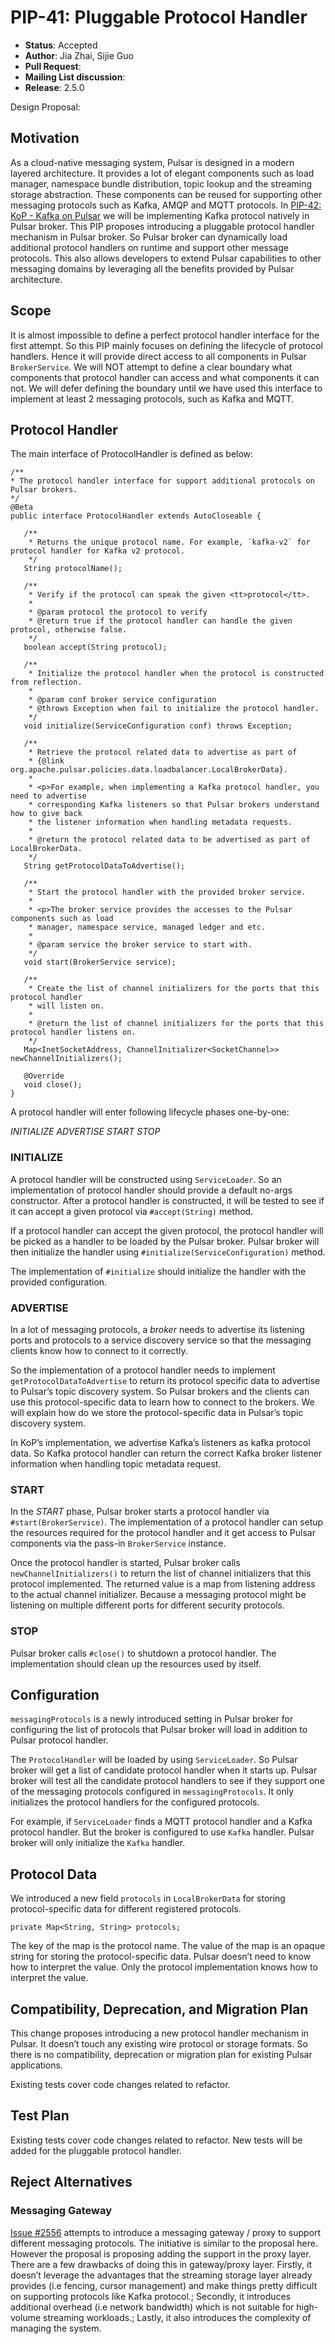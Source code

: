 # PIP-41: Pluggable Protocol Handler

* **Status**: Accepted
* **Author**: Jia Zhai, Sijie Guo
* **Pull Request**:
* **Mailing List discussion**:
* **Release**: 2.5.0

Design Proposal:

## Motivation

As a cloud-native messaging system, Pulsar is designed in a modern layered architecture. It provides a lot of elegant components such as load manager, namespace bundle distribution, topic lookup and the streaming storage abstraction. These components can be reused for supporting other messaging protocols such as Kafka, AMQP and MQTT protocols. In [PIP-42: KoP - Kafka on Pulsar](https://github.com/apache/pulsar/wiki/PIP-42%3A-KoP---Kafka-on-Pulsar) we will be implementing Kafka protocol natively in Pulsar broker. This PIP proposes introducing a pluggable protocol handler mechanism in Pulsar broker. So Pulsar broker can dynamically load additional protocol handlers on runtime and support other message protocols. This also allows developers to extend Pulsar capabilities to other messaging domains by leveraging all the benefits provided by Pulsar architecture.

## Scope

It is almost impossible to define a perfect protocol handler interface for the first attempt. So this PIP mainly focuses on defining the lifecycle of protocol handlers. Hence it will provide direct access to all components in Pulsar `BrokerService`. We will NOT attempt to define a clear boundary what components that protocol handler can access and what components it can not. We will defer defining the boundary until we have used this interface to implement at least 2 messaging protocols, such as Kafka and MQTT.

## Protocol Handler

The main interface of ProtocolHandler is defined as below:

```
/**
* The protocol handler interface for support additional protocols on Pulsar brokers.
*/
@Beta
public interface ProtocolHandler extends AutoCloseable {

   /**
    * Returns the unique protocol name. For example, `kafka-v2` for protocol handler for Kafka v2 protocol.
    */
   String protocolName();

   /**
    * Verify if the protocol can speak the given <tt>protocol</tt>.
    *
    * @param protocol the protocol to verify
    * @return true if the protocol handler can handle the given protocol, otherwise false.
    */
   boolean accept(String protocol);

   /**
    * Initialize the protocol handler when the protocol is constructed from reflection.
    *
    * @param conf broker service configuration
    * @throws Exception when fail to initialize the protocol handler.
    */
   void initialize(ServiceConfiguration conf) throws Exception;

   /**
    * Retrieve the protocol related data to advertise as part of
    * {@link org.apache.pulsar.policies.data.loadbalancer.LocalBrokerData}.
    *
    * <p>For example, when implementing a Kafka protocol handler, you need to advertise
    * corresponding Kafka listeners so that Pulsar brokers understand how to give back
    * the listener information when handling metadata requests.
    *
    * @return the protocol related data to be advertised as part of LocalBrokerData.
    */
   String getProtocolDataToAdvertise();

   /**
    * Start the protocol handler with the provided broker service.
    *
    * <p>The broker service provides the accesses to the Pulsar components such as load
    * manager, namespace service, managed ledger and etc.
    *
    * @param service the broker service to start with.
    */
   void start(BrokerService service);

   /**
    * Create the list of channel initializers for the ports that this protocol handler
    * will listen on.
    *
    * @return the list of channel initializers for the ports that this protocol handler listens on.
    */
   Map<InetSocketAddress, ChannelInitializer<SocketChannel>> newChannelInitializers();

   @Override
   void close();
}

```

A protocol handler will enter following lifecycle phases one-by-one:

*INITIALIZE*
*ADVERTISE*
*START*
*STOP*

### INITIALIZE

A protocol handler will be constructed using `ServiceLoader`. So an implementation of protocol handler should provide a default no-args constructor. After a protocol handler is constructed, it will be tested to see if it can accept a given protocol via `#accept(String)` method.

If a protocol handler can accept the given protocol, the protocol handler will be picked as a handler to be loaded by the Pulsar broker. Pulsar broker will then initialize the handler using `#initialize(ServiceConfiguration)` method.

The implementation of `#initialize` should initialize the handler with the provided configuration.

### ADVERTISE

In a lot of messaging protocols, a *broker* needs to advertise its listening ports and protocols to a service discovery service so that the messaging clients know how to connect to it correctly.

So the implementation of a protocol handler needs to implement `getProtocolDataToAdvertise` to return its protocol specific data to advertise to Pulsar’s topic discovery system. So Pulsar brokers and the clients can use this protocol-specific data to learn how to connect to the brokers. We will explain how do we store the protocol-specific data in Pulsar’s topic discovery system.

In KoP’s implementation, we advertise Kafka’s listeners as kafka protocol data. So Kafka protocol handler can return the correct Kafka broker listener information when handling topic metadata request.

### START

In the *START* phase, Pulsar broker starts a protocol handler via `#start(BrokerService)`. The implementation of a protocol handler can setup the resources required for the protocol handler and it get access to Pulsar components via the pass-in `BrokerService` instance.

Once the protocol handler is started, Pulsar broker calls `newChannelInitializers()` to return the list of channel initializers that this protocol implemented. The returned value is a map from listening address to the actual channel initializer. Because a messaging protocol might be listening on multiple different ports for different security protocols.

### STOP

Pulsar broker calls `#close()` to shutdown a protocol handler. The implementation should clean up the resources used by itself.

## Configuration

`messagingProtocols` is a newly introduced setting in Pulsar broker for configuring the list of protocols that Pulsar broker will load in addition to Pulsar protocol handler.

The `ProtocolHandler` will be loaded by using `ServiceLoader`. So Pulsar broker will get a list of candidate protocol handler when it starts up. Pulsar broker will test all the candidate protocol handlers to see if they support one of the messaging protocols configured in `messagingProtocols`. It only initializes the protocol handlers for the configured protocols.

For example, if `ServiceLoader` finds a MQTT protocol handler and a Kafka protocol handler. But the broker is configured to use `Kafka` handler. Pulsar broker will only initialize the `Kafka` handler.


## Protocol Data

We introduced a new field `protocols` in `LocalBrokerData` for storing protocol-specific data for different registered protocols.

```
private Map<String, String> protocols;
```

The key of the map is the protocol name. The value of the map is an opaque string for storing the protocol-specific data. Pulsar doesn’t need to know how to interpret the value. Only the protocol implementation knows how to interpret the value.



## Compatibility, Deprecation, and Migration Plan

This change proposes introducing a new protocol handler mechanism in Pulsar. It doesn’t touch any existing wire protocol or storage formats. So there is no compatibility, deprecation or migration plan for existing Pulsar applications.

Existing tests cover code changes related to refactor.

## Test Plan

Existing tests cover code changes related to refactor.
New tests will be added for the pluggable protocol handler.

## Reject Alternatives

### Messaging Gateway

[Issue #2556](https://github.com/apache/pulsar/issues/2556) attempts to introduce a messaging gateway / proxy to support different messaging protocols. The initiative is similar to the proposal here. However the proposal is proposing adding the support in the proxy layer. There are a few drawbacks of doing this in gateway/proxy layer. Firstly, it doesn’t leverage the advantages that the streaming storage layer already provides (i.e fencing, cursor management) and make things pretty difficult on supporting protocols like Kafka protocol.; Secondly, it introduces additional overhead (i.e network bandwidth) which is not suitable for high-volume streaming workloads.; Lastly, it also introduces the complexity of managing the system.
